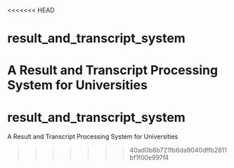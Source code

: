 <<<<<<< HEAD
# result_and_transcript_system
A Result and Transcript Processing System for Universities
=======
# result_and_transcript_system
A Result and Transcript Processing System for Universities
>>>>>>> 40ad0b8b721fb6da9040dffb2811bf1f00e997f4
